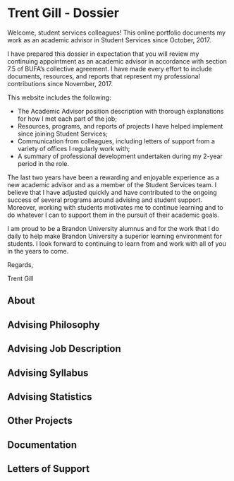 # Trent Gill - Dossier

Welcome, student services colleagues! This online portfolio documents my work as an academic advisor in Student Services since October, 2017.

I have prepared this dossier in expectation that you will review my continuing appointment as an academic advisor in accordance with section 7.5 of BUFA’s collective agreement. I have made every effort to include documents, resources, and reports that represent my professional contributions since November, 2017.

This website includes the following:

* The Academic Advisor position description with thorough explanations for how I met each part of the job;
* Resources, programs, and reports of projects I have helped implement since joining Student Services;
* Communication from colleagues, including letters of support from a variety of offices I regularly work with;
* A summary of professional development undertaken during my 2-year period in the role.

The last two years have been a rewarding and enjoyable experience as a new academic advisor and as a member of the Student Services team. I believe that I have adjusted quickly and have contributed to the ongoing success of several programs around advising and student support. Moreover, working with students motivates me to continue learning and to do whatever I can to support them in the pursuit of their academic goals.

I am proud to be a Brandon University alumnus and for the work that I do daily to help make Brandon University a superior learning environment for students. I look forward to continuing to learn from and work with all of you in the years to come.

Regards,

Trent Gill

## About

## Advising Philosophy

## Advising Job Description

## Advising Syllabus

## Advising Statistics

## Other Projects

## Documentation

## Letters of Support

